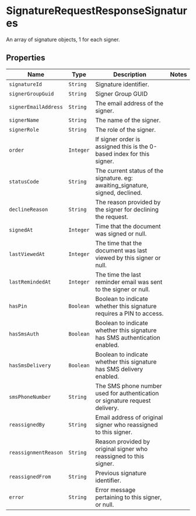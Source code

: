 

# SignatureRequestResponseSignatures

An array of signature objects, 1 for each signer.

## Properties

| Name | Type | Description | Notes |
|------------ | ------------- | ------------- | -------------|
| `signatureId` | ```String``` |  Signature identifier.  |  |
| `signerGroupGuid` | ```String``` |  Signer Group GUID  |  |
| `signerEmailAddress` | ```String``` |  The email address of the signer.  |  |
| `signerName` | ```String``` |  The name of the signer.  |  |
| `signerRole` | ```String``` |  The role of the signer.  |  |
| `order` | ```Integer``` |  If signer order is assigned this is the 0-based index for this signer.  |  |
| `statusCode` | ```String``` |  The current status of the signature. eg: awaiting_signature, signed, declined.  |  |
| `declineReason` | ```String``` |  The reason provided by the signer for declining the request.  |  |
| `signedAt` | ```Integer``` |  Time that the document was signed or null.  |  |
| `lastViewedAt` | ```Integer``` |  The time that the document was last viewed by this signer or null.  |  |
| `lastRemindedAt` | ```Integer``` |  The time the last reminder email was sent to the signer or null.  |  |
| `hasPin` | ```Boolean``` |  Boolean to indicate whether this signature requires a PIN to access.  |  |
| `hasSmsAuth` | ```Boolean``` |  Boolean to indicate whether this signature has SMS authentication enabled.  |  |
| `hasSmsDelivery` | ```Boolean``` |  Boolean to indicate whether this signature has SMS delivery enabled.  |  |
| `smsPhoneNumber` | ```String``` |  The SMS phone number used for authentication or signature request delivery.  |  |
| `reassignedBy` | ```String``` |  Email address of original signer who reassigned to this signer.  |  |
| `reassignmentReason` | ```String``` |  Reason provided by original signer who reassigned to this signer.  |  |
| `reassignedFrom` | ```String``` |  Previous signature identifier.  |  |
| `error` | ```String``` |  Error message pertaining to this signer, or null.  |  |



